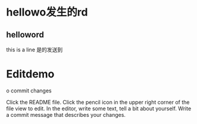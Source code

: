 # hellowo发生的rd

## helloword 
 this is a line
是的发送到

# Editdemo
o commit changes

Click the README file.
Click the pencil icon in the upper right corner of the file view to edit.
In the editor, write some text, tell a bit about yourself.
Write a commit message that describes your changes.
